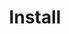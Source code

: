 ---
title: Install
lang: en-US
meta:
  - name: keywords
    content: pomerium identity-access-proxy oidc docker reverse-proxy containers install enterprise console
---